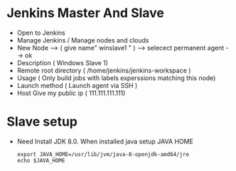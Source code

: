 # Jenkins Master And Slave

- Open to Jenkins
- Manage Jenkins / Manage nodes and clouds
- New Node --> ( give name" winslave1 " ) --> selecect permanent agent --> ok
- Description ( Windows Slave 1)
- Remote root directory ( /home/jenkins/jenkins-workspace )
- Usage ( Only build jobs with labels experssions matching this node)
- Launch method ( Launch agent via SSH )
- Host Give my public ip ( 111.111.111.111)

# Slave setup

- Need Install JDK 8.0. When installed java setup JAVA HOME

      export JAVA_HOME=/usr/lib/jvm/java-8-openjdk-amd64/jre
      echo $JAVA_HOME



    

